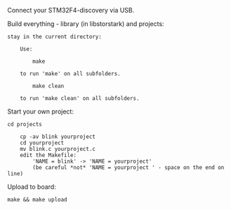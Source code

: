 
Connect your STM32F4-discovery via USB.


Build everything - library (in libstorstark) and projects:

    stay in the current directory:

        Use:

            make

        to run 'make' on all subfolders.

            make clean

        to run 'make clean' on all subfolders.

Start your own project:

    cd projects
        
        cp -av blink yourproject
        cd yourproject
        mv blink.c yourproject.c
        edit the Makefile:
            'NAME = blink' -> 'NAME = yourproject'
            (be careful *not* 'NAME = yourproject ' - space on the end on line)

Upload to board:

    make && make upload

